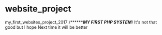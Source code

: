 # website_project
my_first_websites_project_2017
/***********MY FIRST PHP SYSTEM*****/
It's not that good but I hope Next time it will be better
